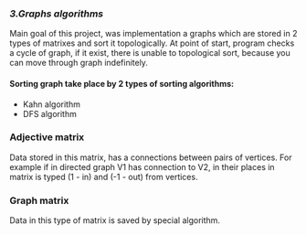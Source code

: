 ### ***3.Graphs algorithms***  
Main goal of this project, was implementation a graphs which are stored in 2 types of matrixes and sort it topologically.
At point of start, program checks a cycle of graph, if it exist, there is unable to topological sort, because you can move through graph indefinitely.

#### Sorting graph take place by 2 types of sorting algorithms:

- Kahn algorithm
- DFS algorithm

### Adjective matrix
Data stored in this matrix, has a connections between pairs of vertices. For example if in directed graph V1 has connection to V2,
in their places in matrix is typed (1 - in) and (-1 - out) from vertices.
    
### Graph matrix 
Data in this type of matrix is saved by special algorithm.